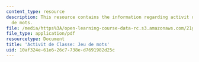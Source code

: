 ```yaml
---
content_type: resource
description: This resource contains the information regarding activit de classe Jeu
  de mots.
file: /media/https%3A/open-learning-course-data-rc.s3.amazonaws.com/21g-302-french-ii-fall-2004/10af324e61e626c7738ed7691982d25c_MIT21G_302_F04_classe_O2.pdf
file_type: application/pdf
resourcetype: Document
title: 'Activit de Classe: Jeu de mots'
uid: 10af324e-61e6-26c7-738e-d7691982d25c
---
```

